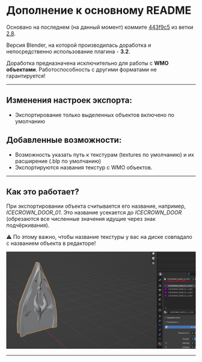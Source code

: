 # Дополнение к основному README
Основано на последнем (на данный момент) коммите [443f9c5][1] из ветки [2.8][2].

Версия Blender, на которой производилась доработка и непосредственно использование плагина - __3.2__.

Доработка предназначена исключительно для работы с __WMO объектами__.
Работоспособность с другими форматами не гарантируется!

---
## Изменения настроек экспорта:
- Экспортирование только выделенных объектов включено по умолчанию

## Добавленные возможности:
- Возможность указать путь к текстурам (textures по умолчанию) и их расширение (.blp по умолчанию)
- Экспортируются названия текстур с WMO объектов.

---
## Как это работает?

При экспортировании объекта считывается его название, например, _ICECROWN_DOOR_01_.
Это название усекается до _ICECROWN_DOOR_ (обрезаются все численные значения идущие через знак подчёркивания).

:warning: По этому важно, чтобы название текстуры у вас на диске совпадало с названием объекта в редакторе!

![truncate](<./images/Truncate Name.jpg>)

---
[1]: https://github.com/khalv/mdl-exporter/commit/443f9c52ff0905cd0180fd7e5630f84707c07ba7
[2]: https://github.com/khalv/mdl-exporter/tree/2.8
